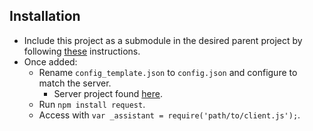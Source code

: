 ## Installation
- Include this project as a submodule in the desired parent project by following [these](https://git-scm.com/book/en/v2/Git-Tools-Submodules) instructions.
- Once added:
    - Rename `config_template.json` to `config.json` and configure to match the server.
        - Server project found [here](https://github.com/thomasnorris/REST-GoogleAssistant-Server).
    - Run `npm install request`.
    - Access with `var _assistant = require('path/to/client.js');`.
